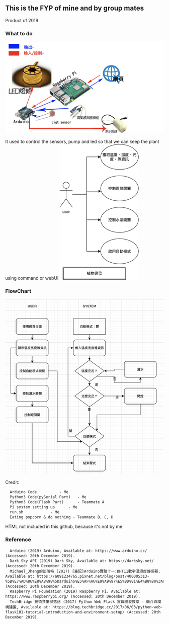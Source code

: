 ## This is the FYP of mine and by group mates
Product of 2019
### What to do 
![image](./image4.jpg)

It used to control the sensors, pump and led so that we can keep the plant using command or webUI
![image](./image1.png)

### FlowChart
![image](./image3.png)

Credit:

      Arduino Code 			- Me
      Python3 Code(pySerial Part) 	- Me 
      Python3 Code(Flask Part)  	- Teammate A 
      Pi system setting up 		- Me
      run.sh 			- Me
      Eating popcorn & do nothing - Teammate B, C, D
HTML not included in this github, because it's not by me.

### Reference
      Arduino (2019) Arduino, Available at: https://www.arduino.cc/ (Accessed: 20th December 2019).
      Dark Sky API (2019) Dark Sky, Available at: https://darksky.net/ (Accessed: 20th December 2019).
      Michael_Jheng的部落格 (2017) [筆記]Arduino實驗十一:DHT11數字溫濕度傳感器, Available at: https://a091234765.pixnet.net/blog/post/400005313-%5B%E7%AD%86%E8%A8%98%5Darduino%E5%AF%A6%E9%A9%97%E5%8D%81%E4%B8%80%3Adht11%E6%95%B8%E5%AD%97%E6%BA%AB%E6%BF%95%E5%BA%A6%E5%82%B3%E6%84%9F%E5%99%A8 (Accessed: 20th December 2019).
      Raspberry Pi Foundation (2019) Raspberry Pi, Available at: https://www.raspberrypi.org/ (Accessed: 20th December 2019).
      TechBridge 技術共筆部落格 (2017) Python Web Flask 實戰開發教學 - 簡介與環境建置, Available at: https://blog.techbridge.cc/2017/06/03/python-web-flask101-tutorial-introduction-and-environment-setup/ (Accessed: 20th December 2019).
